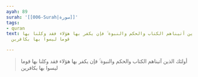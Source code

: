 ```yaml
---
ayah: 89
surah: '[[006-Surah|سورة]]'
tags:
- quran
text: أولئك الذين آتيناهم الكتاب والحكم والنبوة ۚ فإن يكفر بها هؤلاء فقد وكلنا بها
  قوما ليسوا بها بكافرين

---
```

> أولئك الذين آتيناهم الكتاب والحكم والنبوة ۚ فإن يكفر بها هؤلاء فقد وكلنا بها قوما ليسوا بها بكافرين
